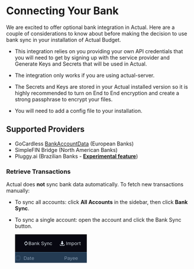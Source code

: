 # Connecting Your Bank

We are excited to offer optional bank integration in Actual.
Here are a couple of considerations to know about before making the decision to use bank sync in your installation of Actual Budget.

- This integration relies on you providing your own API credentials that you will need to get by signing up with the service provider and Generate Keys and Secrets that will be used in Actual.

- The integration only works if you are using actual-server.

- The Secrets and Keys are stored in your Actual installed version so it is highly recommended to turn on End to End encryption and create a strong passphrase to encrypt your files.

- You will need to add a config file to your installation.

## Supported Providers

* GoCardless [BankAccountData](/docs/advanced/bank-sync/gocardless/) (European Banks)
* SimpleFIN Bridge (North American Banks)
* Pluggy.ai (Brazilian Banks - [**Experimental feature**](/docs/experimental/pluggyai))

### Retrieve Transactions

Actual does **not** sync bank data automatically. To fetch new transactions manually:

- To sync all accounts: click **All Accounts** in the sidebar, then click **Bank Sync**.
- To sync a single account: open the account and click the Bank Sync button.

  ![](/static/img/connecting-your-bank/connecting-your-bank-simplefin-10.png)
